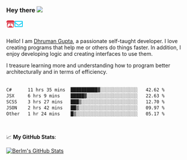 ### Hey there <img src="https://media.giphy.com/media/hvRJCLFzcasrR4ia7z/giphy.gif" width="25px">

<a href="https://itch.io/profile/berlm">
  <img align="left" alt="Berlm's Itch" width="22px" src="/assets/itch-io.svg" />
</a>
<a href="mailto:ceo@berlm.me">
  <img align="left" alt="Email Berlm" width="22px" src="/assets/envelope.svg" />
</a>

<br />  
<br />  
  
Hello! I am [Dhruman Gupta](https://berlm.me/), a passionate self-taught developer. I love creating programs that help me or others do things faster. In addition, I enjoy developing logic and creating interfaces to use them.  

I treasure learning more and understanding how to program better architecturally and in terms of efficiency.  
<br />

<!--START_SECTION:waka-->
```text
C#      11 hrs 35 mins  ██████████▓░░░░░░░░░░░░░░   42.62 % 
JSX     6 hrs 9 mins    █████▓░░░░░░░░░░░░░░░░░░░   22.63 % 
SCSS    3 hrs 27 mins   ███▒░░░░░░░░░░░░░░░░░░░░░   12.70 % 
JSON    2 hrs 42 mins   ██▒░░░░░░░░░░░░░░░░░░░░░░   09.97 % 
Other   1 hr 24 mins    █▒░░░░░░░░░░░░░░░░░░░░░░░   05.17 % 
```
<!--END_SECTION:waka-->
<br />  

📈 **My GitHub Stats**:  

[![Berlm's GitHub Stats](https://github-readme-stats.vercel.app/api?username=dhrumangupta&theme=gotham&show_icons=true&count_private=true)](https://berlm.me)
